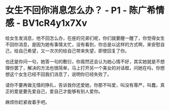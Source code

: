 # 女生不回你消息怎么办？ - P1 - 陈广希情感 - BV1cR4y1x7Xv

给女生发消息，他不回怎么办，在座的兄弟们呢，你们就要醒一醒了，你觉得女生不回你消息，是因为她有事情太忙，没有看到，你总是以这样的方式啊，来安慰自己，给自己希望，又一次次的给自己带来失望，即使回复了你。

也还是你问一句，她答一句的敷衍，你竟然还会认为她心情不好，其实她就是不想理你罢了，解决的方法也很简单，马上打开另一个美女的对话框，问她在吗，你想想这个女生已经不回我们消息了，说明你已经失败了。

请你不要再做无情的挣扎，告诉我你还爱她，你那不叫爱，叫没有尊严，叫蠢，真正的爱是要先爱自己，爱自己才能够有别人爱你。

麻烦你赶紧收着手吧。